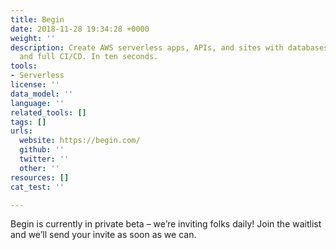```yaml
---
title: Begin
date: 2018-11-28 19:34:28 +0000
weight: ''
description: Create AWS serverless apps, APIs, and sites with databases, sessions,
  and full CI/CD. In ten seconds.
tools:
- Serverless
license: ''
data_model: ''
language: ''
related_tools: []
tags: []
urls:
  website: https://begin.com/
  github: ''
  twitter: ''
  other: ''
resources: []
cat_test: ''

---
```

Begin is currently in private beta – we’re inviting folks daily! Join the waitlist and we’ll send your invite as soon as we can.